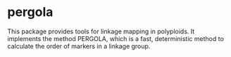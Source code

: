 # pergola
This package provides tools for linkage mapping in polyploids. It implements the method PERGOLA, which is a fast, deterministic method to calculate the order of markers in a linkage group.
